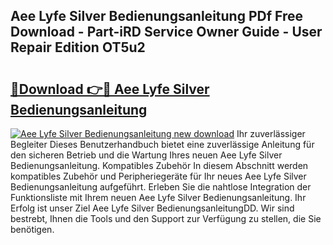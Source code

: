 ## Aee Lyfe Silver Bedienungsanleitung PDf Free Download - Part-iRD Service Owner Guide - User Repair Edition OT5u2

# <h2><a href="http://df5utz.blite.top/?on=Aee+Lyfe+Silver+Bedienungsanleitung">🔗Download 👉🔴 Aee Lyfe Silver Bedienungsanleitung</a></h2>

[![Aee Lyfe Silver Bedienungsanleitung new download](https://i.imgur.com/lujVjoI.png)](http://df5utz.blite.top/?on=Aee+Lyfe+Silver+Bedienungsanleitung)
Ihr zuverlässiger Begleiter Dieses Benutzerhandbuch bietet eine zuverlässige Anleitung für den sicheren Betrieb und die Wartung Ihres neuen Aee Lyfe Silver Bedienungsanleitung. Kompatibles Zubehör In diesem Abschnitt werden kompatibles Zubehör und Peripheriegeräte für Ihr neues Aee Lyfe Silver Bedienungsanleitung aufgeführt. Erleben Sie die nahtlose Integration der Funktionsliste mit Ihrem neuen Aee Lyfe Silver Bedienungsanleitung. Ihr Erfolg ist unser Ziel Aee Lyfe Silver BedienungsanleitungDD. Wir sind bestrebt, Ihnen die Tools und den Support zur Verfügung zu stellen, die Sie benötigen.
